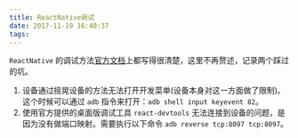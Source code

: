 ```yaml
---
title: ReactNative调试
date: 2017-11-19 16:40:37
tags:
---
```

`ReactNative` 的调试方法[官方文档](http://reactnative.cn/docs/0.50/debugging.html#content)上都写得很清楚，这里不再赘述，记录两个踩过的坑。

1. 设备通过摇晃设备的方法无法打开开发菜单(设备本身对这一方面做了限制)。这个时候可以通过 `adb` 指令来打开：`adb shell input keyevent 82`。
2. 使用官方提供的桌面版调试工具   `react-devtools` 无法连接到设备的问题，是因为没有做端口映射。需要执行以下命令 `adb reverse tcp:8097 tcp:8097`。
